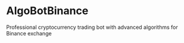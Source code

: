 # AlgoBotBinance
Professional cryptocurrency trading bot with advanced algorithms for Binance exchange
